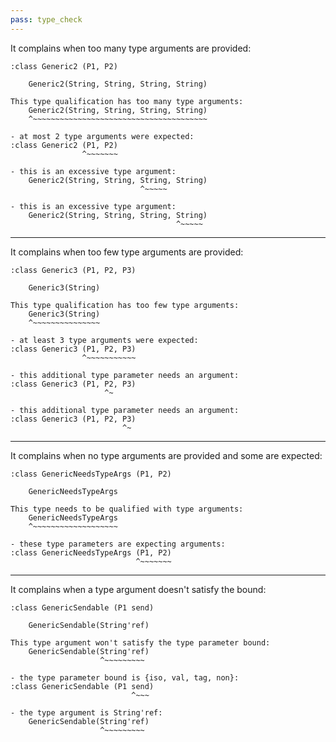 ```yaml
---
pass: type_check
---
```


It complains when too many type arguments are provided:

```mare
:class Generic2 (P1, P2)
```
```mare
    Generic2(String, String, String, String)
```
```error
This type qualification has too many type arguments:
    Generic2(String, String, String, String)
    ^~~~~~~~~~~~~~~~~~~~~~~~~~~~~~~~~~~~~~~~

- at most 2 type arguments were expected:
:class Generic2 (P1, P2)
                ^~~~~~~~

- this is an excessive type argument:
    Generic2(String, String, String, String)
                             ^~~~~~

- this is an excessive type argument:
    Generic2(String, String, String, String)
                                     ^~~~~~
```

---

It complains when too few type arguments are provided:

```mare
:class Generic3 (P1, P2, P3)
```
```mare
    Generic3(String)
```
```error
This type qualification has too few type arguments:
    Generic3(String)
    ^~~~~~~~~~~~~~~~

- at least 3 type arguments were expected:
:class Generic3 (P1, P2, P3)
                ^~~~~~~~~~~~

- this additional type parameter needs an argument:
:class Generic3 (P1, P2, P3)
                     ^~

- this additional type parameter needs an argument:
:class Generic3 (P1, P2, P3)
                         ^~
```

---

It complains when no type arguments are provided and some are expected:

```mare
:class GenericNeedsTypeArgs (P1, P2)
```
```mare
    GenericNeedsTypeArgs
```
```error
This type needs to be qualified with type arguments:
    GenericNeedsTypeArgs
    ^~~~~~~~~~~~~~~~~~~~

- these type parameters are expecting arguments:
:class GenericNeedsTypeArgs (P1, P2)
                            ^~~~~~~~
```

---

It complains when a type argument doesn't satisfy the bound:

```mare
:class GenericSendable (P1 send)
```
```mare
    GenericSendable(String'ref)
```
```error
This type argument won't satisfy the type parameter bound:
    GenericSendable(String'ref)
                    ^~~~~~~~~~

- the type parameter bound is {iso, val, tag, non}:
:class GenericSendable (P1 send)
                           ^~~~

- the type argument is String'ref:
    GenericSendable(String'ref)
                    ^~~~~~~~~~
```
